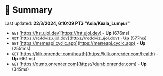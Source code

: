 # 📖 Summary
Last updated: **22/3/2024, 6:10:09 PTG "Asia/Kuala_Lumpur"**

- `GET` [https://hst.ujol.dev](https://hst.ujol.dev) - **Up** (676ms)
- `GET` [https://reddviz.ujol.dev](https://reddviz.ujol.dev) - **Up** (577ms)
- `GET` [https://memeapi.cyclic.app](https://memeapi.cyclic.app) - **Up** (2551ms)
- `GET` [https://klik.onrender.com/health](https://klik.onrender.com/health) - **Up** (661ms)
- `GET` [https://dumb.onrender.com](https://dumb.onrender.com) - **Up** (345ms)
